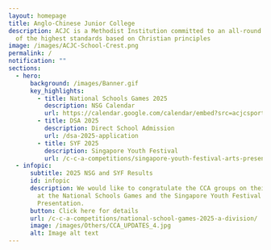 ```yaml
---
layout: homepage
title: Anglo-Chinese Junior College
description: ACJC is a Methodist Institution committed to an all-round education
  of the highest standards based on Christian principles
image: /images/ACJC-School-Crest.png
permalink: /
notification: ""
sections:
  - hero:
      background: /images/Banner.gif
      key_highlights:
        - title: National Schools Games 2025
          description: NSG Calendar
          url: https://calendar.google.com/calendar/embed?src=acjcsportsacademy%40gmail.com&ctz=Asia%2FSingapore
        - title: DSA 2025
          description: Direct School Admission
          url: /dsa-2025-application
        - title: SYF 2025
          description: Singapore Youth Festival
          url: /c-c-a-competitions/singapore-youth-festival-arts-presentation-2025/
  - infopic:
      subtitle: 2025 NSG and SYF Results
      id: infopic
      description: We would like to congratulate the CCA groups on their achievements
        at the National Schools Games and the Singapore Youth Festival Arts
        Presentation.
      button: Click here for details
      url: /c-c-a-competitions/national-school-games-2025-a-division/
      image: /images/Others/CCA_UPDATES_4.jpg
      alt: Image alt text
---
```

